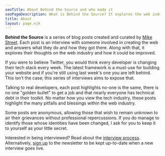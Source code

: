 ```yaml
---
seoTitle: About Behind the Source and who made it
seoPageDescription: What is Behind the Source? It explores the web industry and those that build it. Sharing the varying ways people get into the web and their view on the industry
title: About
layout: page.njk
---
```


**Behind the Source** is a series of blog posts created and curated by [Mike Street](https://www.mikestreety.co.uk/). Each post is an interview with someone involved in creating the web and answers what they do and how they got there. Along with that, it explores their thoughts on the web industry and how it could be improved.

If you were to believe Twitter, you would think every developer is changing their tech stack every week. The latest framework is a must-use for building your website and if you're still using last week's one you are left behind. This isn't the case; this series of interviews aims to expose that.

Talking to real developers, each post highlights no-one is the same, there is no one "golden bullet" to get a job and that nearly everyone has technical debt in their toolkit. No matter how you view the tech industry, these posts highlight the many pitfalls and blessings within the web industry.

Some posts are anonymous, allowing those that wish to remain unknown to air their grievances without professional repercussions. If you do manage to identify those whose identities have been changed, I ask for you to keep it to yourself as your little secret.

Interested in being interviewed? Read about the [interview process](/process). Alternatively, [sign up](/) to the newsletter to be kept up-to-date when a new interview goes live.